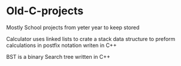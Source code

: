# Old-C-projects
Mostly School projects from yeter year to keep stored

Calculator uses linked lists to crate a stack data structure to preform calculations in postfix notation writen in C++

BST is a binary Search tree written in C++
